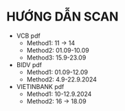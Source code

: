 # HƯỚNG DẪN SCAN
- VCB pdf
    + Method1: 11 -> 14
    + Method2: 01.09-10.09
    + Method3: 15.9-23.09
- BIDV pdf
    + Method1: 01.09-12.09
    + Method2: 4.9-22.9.2024
- VIETINBANK pdf
    + Method1: 10-12.9.2024
    + Method2: 16 -> 18.09